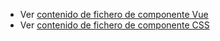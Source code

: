  - Ver [contenido de fichero de componente Vue](./zsubtitle.vue)
 - Ver [contenido de fichero de componente CSS](./zsubtitle.css)
